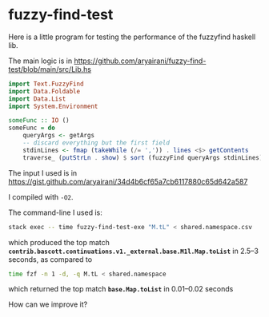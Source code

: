 # fuzzy-find-test

Here is a little program for testing the performance of the fuzzyfind haskell lib.

The main logic is in https://github.com/aryairani/fuzzy-find-test/blob/main/src/Lib.hs

```haskell
import Text.FuzzyFind
import Data.Foldable
import Data.List
import System.Environment

someFunc :: IO ()
someFunc = do
    queryArgs <- getArgs
    -- discard everything but the first field
    stdinLines <- fmap (takeWhile (/= ',')) . lines <$> getContents
    traverse_ (putStrLn . show) $ sort (fuzzyFind queryArgs stdinLines)
```

The input I used is in https://gist.github.com/aryairani/34d4b6cf65a7cb6117880c65d642a587

I compiled with `-O2`.

The command-line I used is: 
```bash
stack exec -- time fuzzy-find-test-exe "M.tL" < shared.namespace.csv
```
which produced the top match **`contrib.bascott.continuations.v1._external.base.M1l.Map.toList`** in 2.5–3 seconds, as compared to 
```bash
time fzf -n 1 -d, -q M.tL < shared.namespace
```
which returned the top match **`base.Map.toList`** in 0.01–0.02 seconds

How can we improve it?
